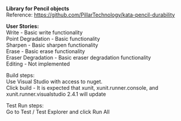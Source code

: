 ﻿**Library for Pencil objects**\
Reference: https://github.com/PillarTechnology/kata-pencil-durability




**User Stories:**\
Write - Basic write functionality\
Point Degradation - Basic functionality\
Sharpen - Basic sharpen functionality\
Erase - Basic erase functionality\
Eraser Degradation - Basic eraser degradation functionality\
Editing - Not implemented


Build steps:\
Use Visual Studio with access to nuget.\
Click build - It is expected that xunit, xunit.runner.console, and xunit.runner.visualstudio 2.4.1 will update


Test Run steps:\
Go to Test / Test Explorer and click Run All
